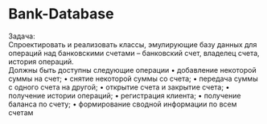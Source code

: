 # Bank-Database

Задача:  
Спроектировать и реализовать классы, эмулирующие базу данных для операций над банковскими счетами – банковский счет, владелец счета, история операций.  
Должны быть доступны следующие операции
        • добавление некоторой суммы на счет;
        • снятие некоторой суммы со счета;
        • передача суммы с одного счета на другой;
        • открытие счета и закрытие счета;
        • получение истории операций;
        • регистрация клиента;
        • получение баланса по счету;
        • формирование сводной информации по всем счетам
